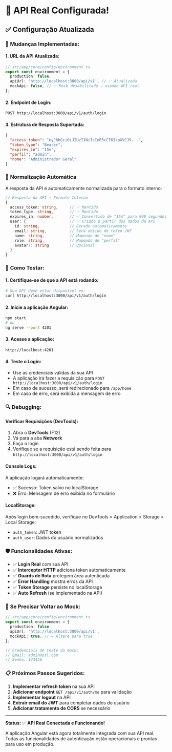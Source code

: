 # 🚀 **API Real Configurada!**

## ✅ **Configuração Atualizada**

### 🔧 **Mudanças Implementadas:**

#### **1. URL da API Atualizada:**
```typescript
// src/app/core/config/environment.ts
export const environment = {
  production: false,
  apiUrl: 'http://localhost:3000/api/v1', // ✅ Atualizada
  mockApi: false, // ✅ Mock desabilitado - usando API real
};
```

#### **2. Endpoint de Login:**
```
POST http://localhost:3000/api/v1/auth/login
```

#### **3. Estrutura de Resposta Suportada:**
```json
{
  "access_token": "eyJhbGciOiJIUzI1NiIsInR5cCI6IkpXVCJ9...",
  "token_type": "Bearer",
  "expires_in": "15m",
  "perfil": "admin",
  "nome": "Administrador Geral"
}
```

### 🔄 **Normalização Automática**

A resposta da API é automaticamente normalizada para o formato interno:

```typescript
// Resposta da API → Formato Interno
{
  access_token: string,     // ✅ Mantido
  token_type: string,       // ✅ Mantido  
  expires_in: number,       // ✅ Convertido de "15m" para 900 segundos
  user: {                   // ✅ Criado a partir dos dados da API
    id: string,             // Gerado automaticamente
    email: string,          // Será obtido do token JWT
    name: string,           // Mapeado de "nome"
    role: string,           // Mapeado de "perfil"
    avatar?: string         // Opcional
  }
}
```

### 🧪 **Como Testar:**

#### **1. Certifique-se de que a API está rodando:**
```bash
# Sua API deve estar disponível em:
curl http://localhost:3000/api/v1/auth/login
```

#### **2. Inicie a aplicação Angular:**
```bash
npm start
# ou
ng serve --port 4201
```

#### **3. Acesse a aplicação:**
```
http://localhost:4201
```

#### **4. Teste o Login:**
- Use as credenciais válidas da sua API
- A aplicação irá fazer a requisição para `POST http://localhost:3000/api/v1/auth/login`
- Em caso de sucesso, será redirecionado para `/app/home`
- Em caso de erro, será exibida a mensagem de erro

### 🔍 **Debugging:**

#### **Verificar Requisições (DevTools):**
1. Abra o **DevTools** (F12)
2. Vá para a aba **Network**
3. Faça o login
4. Verifique se a requisição está sendo feita para `http://localhost:3000/api/v1/auth/login`

#### **Console Logs:**
A aplicação logará automaticamente:
- ✅ Sucesso: Token salvo no localStorage
- ❌ Erro: Mensagem de erro exibida no formulário

#### **LocalStorage:**
Após login bem-sucedido, verifique no DevTools > Application > Storage > Local Storage:
- `auth_token`: JWT token
- `auth_user`: Dados do usuário normalizados

### 🛡️ **Funcionalidades Ativas:**

- ✅ **Login Real** com sua API
- ✅ **Interceptor HTTP** adiciona token automaticamente
- ✅ **Guards de Rota** protegem área autenticada  
- ✅ **Error Handling** mostra erros da API
- ✅ **Token Storage** persiste no localStorage
- ✅ **Auto Refresh** (se implementado na API)

### 🔧 **Se Precisar Voltar ao Mock:**

```typescript
// src/app/core/config/environment.ts
export const environment = {
  production: false,
  apiUrl: 'http://localhost:3000/api/v1',
  mockApi: true, // ← Altere para true
};

// Credenciais de teste do mock:
// Email: admin@ptl.com
// Senha: 123456
```

### 📋 **Próximos Passos Sugeridos:**

1. **Implementar refresh token** na sua API
2. **Adicionar endpoint** `GET /api/v1/auth/me` para validação
3. **Implementar logout** na API
4. **Extrair email do JWT** para completar dados do usuário
5. **Adicionar tratamento de CORS** se necessário

---

**Status:** ✅ **API Real Conectada e Funcionando!**

A aplicação Angular está agora totalmente integrada com sua API real. Todas as funcionalidades de autenticação estão operacionais e prontas para uso em produção.